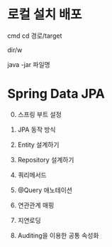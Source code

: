 # 로컬 설치 배포

cmd cd 경로/target

dir/w

java -jar 파일명



# Spring Data JPA

0. 스프링 부트 설정

1. JPA 동작 방식

2. Entity 설계하기

3. Repository 설계하기

4. 쿼리메서드

5. @Query 애노테이션

6. 연관관계 매핑

8. 지연로딩

9. Auditing을 이용한 공통 속성화
